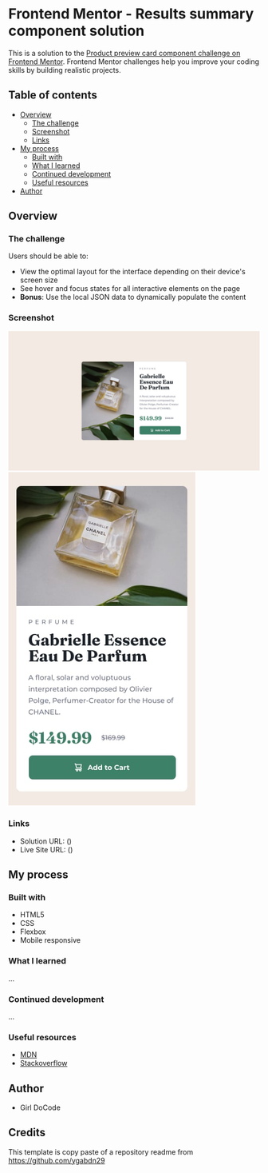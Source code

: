 # Frontend Mentor - Results summary component solution

This is a solution to the [Product preview card component challenge on Frontend Mentor](https://www.frontendmentor.io/challenges/product-preview-card-component-GO7UmttRfa). Frontend Mentor challenges help you improve your coding skills by building realistic projects.

## Table of contents

- [Overview](#overview)
  - [The challenge](#the-challenge)
  - [Screenshot](#screenshot)
  - [Links](#links)
- [My process](#my-process)
  - [Built with](#built-with)
  - [What I learned](#what-i-learned)
  - [Continued development](#continued-development)
  - [Useful resources](#useful-resources)
- [Author](#author)

## Overview

### The challenge

Users should be able to:

- View the optimal layout for the interface depending on their device's screen size
- See hover and focus states for all interactive elements on the page
- **Bonus**: Use the local JSON data to dynamically populate the content

### Screenshot

![Desktop design](./design/desktop-design.jpg)
![Mobile design](./design/mobile-design.jpg)

### Links

- Solution URL: ()
- Live Site URL: ()

## My process

### Built with

- HTML5
- CSS
- Flexbox
- Mobile responsive 

### What I learned

...

### Continued development

...

### Useful resources

- [MDN](https://developer.mozilla.org/en-US/)
- [Stackoverflow](https://stackoverflow.com/)

## Author

- Girl DoCode

## Credits
This template is copy paste of a repository readme from https://github.com/ygabdn29